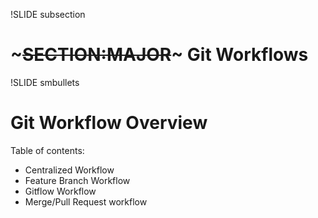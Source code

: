 !SLIDE subsection
# ~~~SECTION:MAJOR~~~ Git Workflows

!SLIDE smbullets
# Git Workflow Overview

Table of contents:

* Centralized Workflow
* Feature Branch Workflow
* Gitflow Workflow
* Merge/Pull Request workflow
